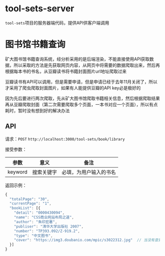 # tool-sets-server

`tool-sets`项目的服务器端代码，提供API供客户端调用

# 图书馆书籍查询

矿大图书馆书籍查询系统，经分析采用的是后端渲染，不能直接使用API获取数据，所以采取的方法是先获取网页内容，从网页中将需要的数据爬取出来，然后再根据每本书的书名，从豆瓣读书将书籍封面图片url地址爬取过来

豆瓣读书有API可以调用，但是需要申请，但是申请已经于去年11月关闭了，所以才采用了爬虫爬取封面图片，如果有人能提供豆瓣的API key必是极好的

因为先后要进行两次爬取，先从矿大图书馆爬取书籍相关信息，然后根据爬取结果再从豆瓣爬取封面（第二次需要爬取多个页面，一本书对应一个页面），所以有点耗时，暂时没有想到好的解决办法

## API

请求：`POST` `http://localhost:3000/tool-sets/book/library`  

接受参数：

| 参数 | 意义 | 备注 |
| ------ | ------ | ------ |
| keyword | 搜索关键字 | 必填，为用户输入的书名 |  

返回示例：
```javascript
{
  "totalPage": "30",
  "currentPage": "1",
  "bookList": [{
    "detail": "0000430094",
    "name": "CSS商业网站布局之道",
    "author": "朱印宏著",
    "publiser": "清华大学出版社 2007",
    "number": "TP393.092/Z-919.2",
    "type": "中文图书",
    "cover": "https://img3.doubanio.com/mpic/s3022312.jpg"  // 当没有查到封面的时候没有该属性
  }]
}
```
